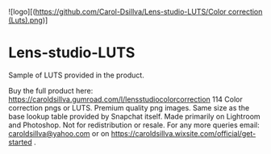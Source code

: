 ![logo][([https://github.com/Carol-Dsillva/Lens-studio-LUTS/Color correction (Luts).png](https://github.com/Carol-Dsillva/Lens-studio-LUTS/blob/main/Color%20correction%20(Luts).png))]
# Lens-studio-LUTS
Sample of LUTS provided in the product.

Buy the full product here: https://caroldsillva.gumroad.com/l/lensstudiocolorcorrection
114 Color correction pngs or LUTS. Premium quality png images. Same size as the base lookup table provided by Snapchat itself. Made primarily on Lightroom and Photoshop. Not for redistribution or resale. For any more queries email: caroldsillva@yahoo.com or on https://caroldsillva.wixsite.com/official/get-started .
